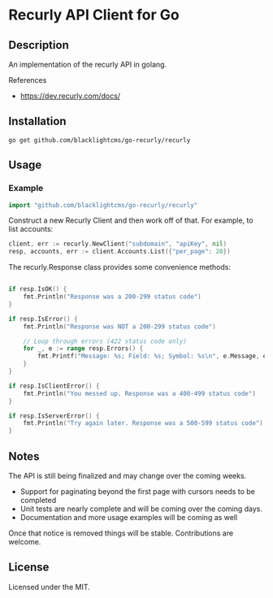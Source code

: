 # Recurly API Client for Go

## Description
An implementation of the recurly API in golang.

References
 * https://dev.recurly.com/docs/

## Installation
```
go get github.com/blacklightcms/go-recurly/recurly
```

## Usage

### Example

```go
import "github.com/blacklightcms/go-recurly/recurly"
```

Construct a new Recurly Client and then work off of that. For example, to list
accounts:
```go
client, err := recurly.NewClient("subdomain", "apiKey", nil)
resp, accounts, err := client.Accounts.List({"per_page": 20})
```

The recurly.Response class provides some convenience methods:
```go

if resp.IsOK() {
    fmt.Println("Response was a 200-299 status code")
}

if resp.IsError() {
    fmt.Println("Response was NOT a 200-299 status code")

    // Loop through errors (422 status code only)
    for _, e := range resp.Errors() {
        fmt.Printf("Message: %s; Field: %s; Symbol: %s\n", e.Message, e.Field, e.Symbol)
    }
}

if resp.IsClientError() {
    fmt.Println("You messed up. Response was a 400-499 status code")
}

if resp.IsServerError() {
    fmt.Println("Try again later. Response was a 500-599 status code")
}
```

## Notes
The API is still being finalized and may change over the coming weeks.
 * Support for paginating beyond the first page with cursors needs to be completed
 * Unit tests are nearly complete and will be coming over the coming days.
 * Documentation and more usage examples will be coming as well

Once that notice is removed things will be stable. Contributions are welcome.

## License
Licensed under the MIT.
